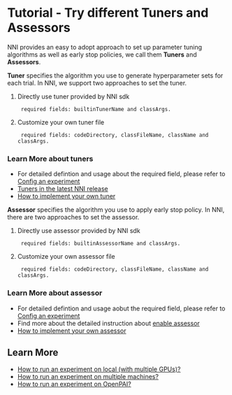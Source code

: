 # Tutorial - Try different Tuners and Assessors

NNI provides an easy to adopt approach to set up parameter tuning algorithms as well as early stop policies, we call them **Tuners** and **Assessors**.
  
**Tuner** specifies the algorithm you use to generate hyperparameter sets for each trial. In NNI, we support two approaches to set the tuner. 
1. Directly use tuner provided by NNI sdk

        required fields: builtinTunerName and classArgs. 

2. Customize your own tuner file

        required fields: codeDirectory, classFileName, className and classArgs.

### **Learn More about tuners**
* For detailed defintion and usage about the required field, please refer to [Config an experiment](ExperimentConfig.md)
* [Tuners in the latest NNI release](HowToChooseTuner.md)
* [How to implement your own tuner](howto_2_CustomizedTuner.md)


**Assessor** specifies the algorithm you use to apply early stop policy. In NNI, there are two approaches to set the assessor.
1. Directly use assessor provided by NNI sdk

        required fields: builtinAssessorName and classArgs. 

2. Customize your own assessor file

        required fields: codeDirectory, classFileName, className and classArgs.

### **Learn More about assessor**
* For detailed defintion and usage aobut the required field, please refer to [Config an experiment](ExperimentConfig.md)
* Find more about the detailed instruction about [enable assessor](EnableAssessor.md)
* [How to implement your own assessor](../examples/assessors/README.md)

## **Learn More**
* [How to run an experiment on local (with multiple GPUs)?](tutorial_1_CR_exp_local_api.md)
* [How to run an experiment on multiple machines?](tutorial_2_RemoteMachineMode.md)
* [How to run an experiment on OpenPAI?](PAIMode.md)
